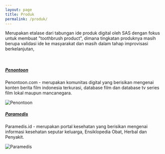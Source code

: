 ```yaml
---
layout: page
title: Produk
permalink: /produk/
---
```


Merupakan etalase dari tabungan ide produk digital oleh SAS dengan fokus untuk membuat "toothbrush product", dimana tingkatan produknya masih berupa validasi ide ke masyarakat dan masih dalam tahap improvisasi berkelanjutan,

<br>

##### <u>Penontoon</u>
Penontoon.com - merupakan komunitas digital yang berisikan mengenai konten berita film indonesia terkurasi, database film dan database tv series film lokal maupun mancanegara.

![Penontoon](https://syafrizaladi.github.io/assets/images/penontoon.png)

##### <u>Paramedis</u>
Paramedis.id - merupakan portal kesehatan yang berisikan mengenai informasi kesehatan seputar keluarga, Ensiklopedia Obat, Herbal dan Penyakit.

![Paramedis](https://syafrizaladi.github.io/assets/images/paramedis.png)

